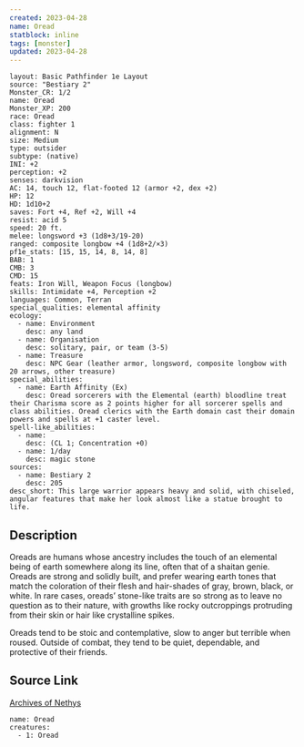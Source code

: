 ```yaml
---
created: 2023-04-28
name: Oread
statblock: inline
tags: [monster]
updated: 2023-04-28
---
```

```statblock
layout: Basic Pathfinder 1e Layout
source: "Bestiary 2"
Monster_CR: 1/2
name: Oread
Monster_XP: 200
race: Oread
class: fighter 1
alignment: N
size: Medium
type: outsider
subtype: (native)
INI: +2
perception: +2
senses: darkvision
AC: 14, touch 12, flat-footed 12 (armor +2, dex +2)
HP: 12
HD: 1d10+2
saves: Fort +4, Ref +2, Will +4
resist: acid 5
speed: 20 ft.
melee: longsword +3 (1d8+3/19-20)
ranged: composite longbow +4 (1d8+2/×3)
pf1e_stats: [15, 15, 14, 8, 14, 8]
BAB: 1
CMB: 3
CMD: 15
feats: Iron Will, Weapon Focus (longbow)
skills: Intimidate +4, Perception +2
languages: Common, Terran
special_qualities: elemental affinity
ecology:
  - name: Environment
    desc: any land
  - name: Organisation
    desc: solitary, pair, or team (3-5)
  - name: Treasure
    desc: NPC Gear (leather armor, longsword, composite longbow with 20 arrows, other treasure)
special_abilities:
  - name: Earth Affinity (Ex)
    desc: Oread sorcerers with the Elemental (earth) bloodline treat their Charisma score as 2 points higher for all sorcerer spells and class abilities. Oread clerics with the Earth domain cast their domain powers and spells at +1 caster level.
spell-like_abilities:
  - name:
    desc: (CL 1; Concentration +0)
  - name: 1/day
    desc: magic stone
sources:
  - name: Bestiary 2
    desc: 205
desc_short: This large warrior appears heavy and solid, with chiseled, angular features that make her look almost like a statue brought to life.
```
## Description
Oreads are humans whose ancestry includes the touch of an elemental being of earth somewhere along its line, often that of a shaitan genie. Oreads are strong and solidly built, and prefer wearing earth tones that match the coloration of their flesh and hair-shades of gray, brown, black, or white. In rare cases, oreads’ stone-like traits are so strong as to leave no question as to their nature, with growths like rocky outcroppings protruding from their skin or hair like crystalline spikes.

Oreads tend to be stoic and contemplative, slow to anger but terrible when roused. Outside of combat, they tend to be quiet, dependable, and protective of their friends.
## Source Link
[Archives of Nethys](https://aonprd.com/MonsterDisplay.aspx?ItemName=Oread)
```encounter-table
name: Oread
creatures:
  - 1: Oread
```
